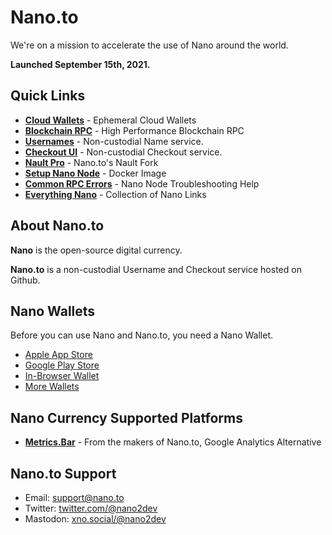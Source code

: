 # Nano.to

We're on a mission to accelerate the use of Nano around the world. 

**Launched September 15th, 2021.**

## **Quick Links**

  - [**Cloud Wallets**](/cloud) - Ephemeral Cloud Wallets
  - [**Blockchain RPC**](https://rpc.nano.to) - High Performance Blockchain RPC
  - [**Usernames**](/usernames) - Non-custodial Name service.
  - [**Checkout UI**](/checkout) - Non-custodial Checkout service.
  - [**Nault Pro**](https://nault.pro) - Nano.to's Nault Fork
  - [**Setup Nano Node**](https://github.com/fwd/nano-docker) - Docker Image
  - [**Common RPC Errors**](/errors) - Nano Node Troubleshooting Help
  - [**Everything Nano**](/packages) - Collection of Nano Links

## About Nano.to

**Nano** is the open-source digital currency.

**Nano.to** is a non-custodial Username and Checkout service hosted on Github. 

## Nano Wallets

Before you can use Nano and Nano.to, you need a Nano Wallet. 

- [Apple App Store](https://itunes.apple.com/us/app/natrium/id1451425707?ls=1&mt=8)
- [Google Play Store](https://play.google.com/store/apps/details?id=co.banano.natriumwallet)
- [In-Browser Wallet](https://nault.pro/) 
- [More Wallets](https://hub.nano.org/i/wallets/2)

## Nano Currency Supported Platforms

  - [**Metrics.Bar**](https://metrics.bar) - From the makers of Nano.to, Google Analytics Alternative

## Nano.to Support

- Email: support@nano.to
- Twitter: [twitter.com/@nano2dev](https://twitter.com/nano2dev)
- Mastodon: [xno.social/@nano2dev](https://xno.social/nano2dev)


